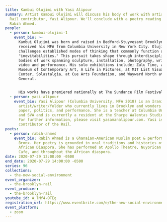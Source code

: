 ```yaml
---
title: Kambui Olujimi with Yasi Alipour
summary: Artist Kambui Olujimi will discuss his body of work with artist and
  Rail contributor, Yasi Alipour. We'll conclude with a poetry reading from
  Rabih Ahmed.
people:
  - person: kambui-olujimi-1
    event_bio: >-
      Kambui Olujimi was born and raised in Bedford-Stuyvesant Brooklyn and
      received his MFA from Columbia University in New York City. Olujimi’s work
      challenges established modes of thinking that commonly function as
      "inevitabilities." This pursuit takes shape through interdisciplinary
      bodies of work spanning sculpture, installation, photography, writing,
      video and performance. His solo exhibitions include; Zulu Time, at Madison
      Museum of Contemporary Art, A Life in Pictures, at MIT List Visual Arts
      Center, Solastalgia, at Cue Arts Foundation, and Wayward North at Art in
      General. 


      His works have premiered nationally at The Sundance Film Festival, Studio Museum in Harlem, MoMA P.S.1, Museum of Contemporary Art, Los Angeles and Mass MoCA. Internationally his work has been featured at The Jim Thompson Art Center in Bangkok;  Museo Nacional Reina Sofia in Madrid; Kiasma Museum of Contemporary Art in Finland and Para Site in Hong Kong among others. Olujimi has been awarded residencies from Black Rock Senegal, Skowhegan School of Painting and Sculpture, Robert Rauschenberg Foundation, and MacDowell Colony. He has received grants and commissions from numerous institutions including The Jerome Foundation, NFYA/ NYSCA Fellowship and MTA Arts & Design.  News media and periodicals such as The New Yorker, Art Forum, Art in America, Brooklyn Rail, CNN, PBS, and  The New York Times and have featured Olujimi’s artwork. Monographs on his past project include Zulu Time (2017), Walk the Plank (2006), Winter in America (in collaboration with Hank Willis Thomas, 2006), The Lost Rivers Index (2007)  and Wayward North (2012).
  - person: yasi-alipour
    event_bio: Yasi Alipour (Columbia University, MFA 2018) is an Iranian
      artist/writer/folder who currently lives in Brooklyn and wonders about
      paper, politics, and performance. She is a teacher at Columbia University
      and SVA and is currently a resident at the Sharpe Walentas Studio program.
      For further information, please visit yasamanalipour.com. Yasi is also a
      contributor of the Rail.
poets:
  - person: rabih-ahmed
    event_bio: Rabih Ahmed is a Ghanaian-American Muslim poet & performer from The
      Bronx. Her poetry is grounded in oral traditions and histories of the
      African Diaspora. She has performed at Apollo Theatre, Nuyorican Poets
      Cafe, and throughout the African diaspora.
date: 2020-07-29 13:00:00 -0500
end_date: 2020-07-29 14:00:00 -0500
series: 96
collections:
  - the-new-social-environment
event_organizer:
  - the-brooklyn-rail
event_producer:
  - the-brooklyn-rail
youtube_id: A_lMf4-OTEg
registration_url: https://www.eventbrite.com/e/the-new-social-environment-96-kambui-olujimi-tickets-114527348382
event_platform:
  - zoom
---
```

